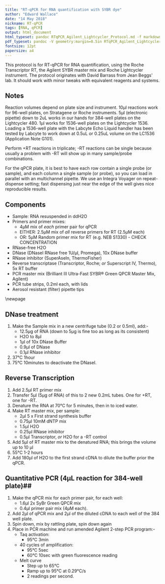 ```yaml
---
title: "RT-qPCR for RNA quantification with SYBR dye"
author: "Edward Wallace"
date: "14 May 2018"
nickname: RT-qPCR
tags: [RNA, qPCR]
output: html_document
html_typeset: pandoc RTqPCR_Agilent_Lightcycler_Protocol.md -f markdown -t html -o RTqPCR_Agilent_Lightcycler_Protocol.html -s
pdf_typeset: pandoc -V geometry:margin=0.5in RTqPCR_Agilent_Lightcycler_Protocol.md -f markdown -t latex -o RTqPCR_Agilent_Lightcycler_Protocol.pdf -s
fontsize: 12pt
papersize: a4
---
```


This protocol is for RT-qPCR for RNA quantification, using the Roche Transcriptor RT, the Agilent SYBR master mix and Roche Lightcycler instrument. The protocol originates with David Barrass from Jean Beggs' lab. It should work with minor tweaks with equivalent reagents and systems. 


## Notes ##

Reaction volumes depend on plate size and instrument. 10µl reactions work for 96-well plates, on Stratagene or Roche instruments. 5µl (electronic pipette) down to 2uL works in our hands for 384-well plates on the Lightcycler 480. 1µl works for 1536-well plates on the Lightcycler 1536. Loading a 1536-well plate with the Labcyte Echo Liquid handler has been tested by Labcyte to work down at 0.5uL or 0.25uL volume on the LC1536 (Application Note G101).

Perform +RT reactions in triplicate; -RT reactions can be single because usually a problem with -RT will show up in many sample/probe combinations.

For the qPCR plate, it is best to have each row contain a single probe (or sample), and each column a single sample (or probe), so you can load in parallel with an multichannel pipette. We use an Integra Voyager on repeat-dispense setting; fast dispensing just near the edge of the well gives nice reproducible results.

## Components ##

- Sample: RNA resuspended in ddH2O 
- Primers and primer mixes:
    - 4µM mix of *each* primer pair for qPCR
    - EITHER: 2.5µM mix of *all* reverse primers for RT (2.5µM each)
    - OR: 5µM Random primer mix for RT (e.g. NEB S1330) - CHECK CONCENTRATION
- RNase-free H2O
- DNase (DNaseI RNase free 1U/µl, Promega),  10x DNase buffer
- RNase inhibitor (SuperAseIn, ThermoFisher)
- Reverse transcriptase (Transcriptor, Roche; *or* Superscript IV, Thermo), 5x RT buffer
- PCR master mix (Brilliant III Ultra-Fast SYBR® Green QPCR Master Mix, Agilent)
- PCR tube strips, 0.2ml each, with lids
- Aerosol resistant (filter) pipette tips


\newpage 


## DNase treatment ##  

1.	Make the Sample mix in a new centrifuge tube (0.2 or 0.5ml), add:-
    - 12.5µg of RNA (down to 5µg is fine too as long as its consistent)
    - H2O to 8µl
    - 1µl of 10x DNase Buffer 
    - 0.9µl of DNase
    - 0.1µl RNase inhibitor
2.	37°C 1hour
3.	75°C 10minutes to deactivate the DNaseI.

## Reverse Transcription ##

1.	Add 2.5µl RT primer mix 
2.	Transfer 5µl (5µg of RNA) of this to 2 new 0.2mL tubes. One for +RT, one for -RT.
3.	Denature the RNA at 70°C for 5 minutes, then in to iced water.
4.	Make RT master mix, per sample:
    - 2µl 5 x First strand synthesis buffer
    - 0.75µl 10mM dNTP mix
    - 1.5µl H2O
    - 0.25µl RNase inhibitor
    - 0.5µl Transcriptor, *or* H2O for a -RT control
5.	Add 5µl of RT master mix to the denatured RNA; this brings the volume up to 10 µl
6.	55°C 1-2 hours
7.	Add 180µl of H2O to the first strand cDNA to dilute the buffer prior the qPCR.

## Quantitative PCR (4µL reaction for 384-well plate)##

1.	Make the qPCR mix for each primer pair, for each well:
    - 1.6µl   2x SyBr Green QPCR mix
    - 0.4µl primer pair mix (4µM each).
2.	Add 2µl of qPCR mix and 2µl of the diluted cDNA to each well of the 384 well plate.
3.	Spin down, mix by rattling plate, spin down again 
4.	Place in PCR machine and run amended Agilent 2-step PCR program:-
    - Taq activation:
        - 95°C  3min 
    - 40 cycles of amplification:
        - 95°C  5sec
        - 60°C  10sec with green fluorescence reading
    - Melt curve
        - Step up to 65°C
        - Ramp up to 95°C at 0.29°C/s
        - 2 readings per second.


